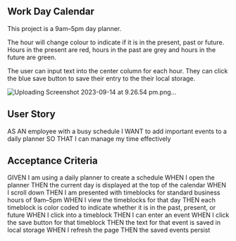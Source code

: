 ## Work Day Calendar
This project is a 9am&ndash;5pm day planner. 

The hour will change colour to indicate if it is in the present, past or future. Hours in the present are red, hours in the past are grey and hours in the future are green. 

The user can input text into the center column for each hour. They can click the blue save button to save their entry to the their local storage.

![Uploading Screenshot 2023-09-14 at 9.26.54 pm.png…]()

## User Story

AS AN employee with a busy schedule
I WANT to add important events to a daily planner
SO THAT I can manage my time effectively

## Acceptance Criteria

GIVEN I am using a daily planner to create a schedule
WHEN I open the planner
THEN the current day is displayed at the top of the calendar
WHEN I scroll down
THEN I am presented with timeblocks for standard business hours of 9am&ndash;5pm
WHEN I view the timeblocks for that day
THEN each timeblock is color coded to indicate whether it is in the past, present, or future
WHEN I click into a timeblock
THEN I can enter an event
WHEN I click the save button for that timeblock
THEN the text for that event is saved in local storage
WHEN I refresh the page
THEN the saved events persist
